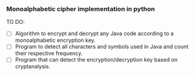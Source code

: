 ### Monoalphabetic cipher implementation in python

TO DO:
* [ ] Algorithm to encrypt and decrypt any Java code according to
    a monoalphabetic encryption key. 
* [ ] Program to detect all characters and symbols used in Java 
    and count their respective frequency.
* [ ] Program that can detect the encryption/decryption key based on 
    cryptanalysis.